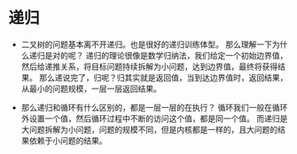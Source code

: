 # 递归
- 二叉树的问题基本离不开递归。也是很好的递归训练体型。
那么理解一下为什么递归是对的呢？
递归的理论很像是数学归纳法，我们给定一个初始边界值，然后给递推关系，将目标问题持续拆解为小问题，达到边界值，最终将获得结果。
那么递说完了，归呢？归其实就是返回值，当到达边界值时，返回结果，从最小的问题规模，一层一层返回结果。

- 那么递归和循环有什么区别的，都是一层一层的在执行？
循环我们一般在循环外设置一个值，然后循环过程中不断的访问这个值，都是同一个值。
而递归是大问题拆解为小问题，问题的规模不同，但是内核都是一样的，且大问题的结果依赖于小问题的结果。